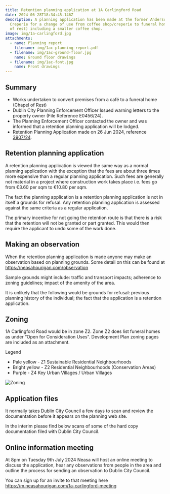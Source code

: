 ```yaml
---
title: Retention planning application at 1A Carlingford Road
date: 2024-06-28T18:34:45.146Z
description: A planning application has been made at the former Andersons
  Creperie for a change of use from coffee shop/creperie to funeral home (chapel
  of rest) including a smaller coffee shop.
image: img/1a-carlingford.jpg
attachments:
  - name: Planning report
    filename: img/1ac-planning-report.pdf
  - filename: img/1ac-ground-floor.jpg
    name: Ground floor drawings
  - filename: img/1ac-font.jpg
    name: Front drawings
---
```

## Summary

* Works undertaken to convert premises from a café to a funeral home (Chapel of Rest)
* Dublin City Planning Enforcement Officer Issued warning letters to the property owner (File Reference E0456/24).
* The Planning Enforcement Officer contacted the owner and was informed that a retention planning application will be lodged.
* Retention Planning Application made on 26 Jun 2024, reference [3907/24](https://planning.agileapplications.ie/dublincity/application-details/162189).

## Retention planning application

A retention planning application is viewed the same way as a normal planning application with the exception that the fees are about three times more expensive than a regular planning application.  Such fees are generally not material in a project where construction work takes place i.e. fees go from €3.60 per sqm to €10.80 per sqm.

The fact the planning application is a retention planning  application is not in itself a grounds for refusal. Any retention planning application is assessed against the same criteria as a regular application.

The primary incentive for not going the retention route is that there is a risk that the retention will not be granted or part granted. This would then require the applicant to undo some of the work done.

## Making an observation

When the retention planning application is made anyone may make an observation based on planning grounds. Some detail on this can be found at <https://neasahourigan.com/observation>

Sample grounds might include: traffic and transport impacts; adherence to zoning guidelines; impact of the amenity of the area.

It is unlikely that the following would be grounds for refusal: previous planning history of the individual; the fact that the application is a retention application.

## Zoning

1A Carlingford Road would be in zone Z2. Zone Z2 does list funeral homes as under “Open for Consideration Uses”. Development Plan zoning pages are included as an attachment.

Legend

* Pale yellow - Z1 Sustainable Residential Neighbourhoods
* Bright yellow - Z2 Residential Neighbourhoods (Conservation Areas)
* Purple - Z4 Key Urban Villages / Urban Villages

![Zoning](/img/carlingford-rd-zoning.png "Zoning")

## Application files

It normally takes Dublin City Council a few days to scan and review the documentation before it appears on the planning web site.

In the interim please find below scans of some of the hard copy documentation filed with Dublin City Council.

## Online information meeting

At 8pm on Tuesday 9th July 2024 Neasa will host an online meeting to discuss the application, hear any observations from people in the area and outline the process for sending an observation to Dublin City Council.

You can sign up for an invite to that meeting here <https://m.neasahourigan.com/1a-carlingford-meeting>